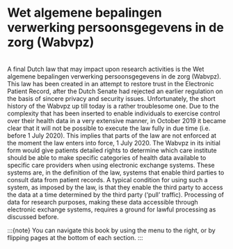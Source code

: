 # Wet algemene bepalingen verwerking persoonsgegevens in de zorg (Wabvpz)

</br>
A final Dutch law that may impact upon research activities is the Wet algemene bepalingen verwerking persoonsgegevens in de zorg (Wabvpz). This law has been created in an attempt to restore trust in the Electronic Patient Record, after the Dutch Senate had rejected an earlier regulation on the basis of sincere privacy and security issues.  Unfortunately, the short history of the Wabvpz up till today is a rather troublesome one. Due to the complexity that has been inserted to enable individuals to exercise control over their health data in a very extensive manner, in October 2019 it became clear that it will not be possible to execute the law fully in due time (i.e. before 1 July 2020).  This implies that parts of the law are not enforced at the moment the law enters into force, 1 July 2020.  The Wabvpz in its initial form would give patients detailed rights to determine which care institute should be able to make specific categories of health data available to specific care providers when using electronic exchange systems.  These systems are, in the definition of the law, systems that enable third parties to consult data from patient records. A typical condition for using such a system, as imposed by the law, is that they enable the third party to access the data at a time determined by the third party (‘pull’ traffic). Processing of data for research purposes, making these data accessible through electronic exchange systems, requires a ground for lawful processing as discussed before.  


:::{note}
You can navigate this book by using the menu to the right, or by flipping pages at the bottom of each section.
:::
